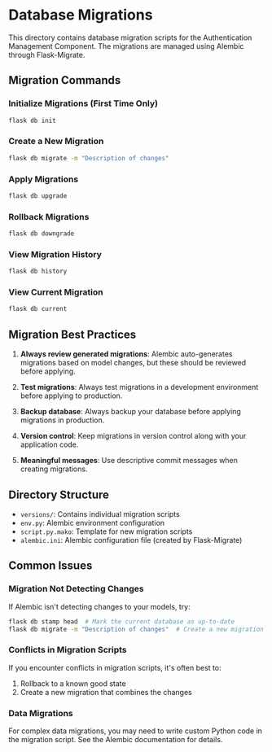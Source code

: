 # Database Migrations

This directory contains database migration scripts for the Authentication Management Component. The migrations are managed using Alembic through Flask-Migrate.

## Migration Commands

### Initialize Migrations (First Time Only)
```bash
flask db init
```

### Create a New Migration
```bash
flask db migrate -m "Description of changes"
```

### Apply Migrations
```bash
flask db upgrade
```

### Rollback Migrations
```bash
flask db downgrade
```

### View Migration History
```bash
flask db history
```

### View Current Migration
```bash
flask db current
```

## Migration Best Practices

1. **Always review generated migrations**: Alembic auto-generates migrations based on model changes, but these should be reviewed before applying.

2. **Test migrations**: Always test migrations in a development environment before applying to production.

3. **Backup database**: Always backup your database before applying migrations in production.

4. **Version control**: Keep migrations in version control along with your application code.

5. **Meaningful messages**: Use descriptive commit messages when creating migrations.

## Directory Structure

- `versions/`: Contains individual migration scripts
- `env.py`: Alembic environment configuration
- `script.py.mako`: Template for new migration scripts
- `alembic.ini`: Alembic configuration file (created by Flask-Migrate)

## Common Issues

### Migration Not Detecting Changes
If Alembic isn't detecting changes to your models, try:
```bash
flask db stamp head  # Mark the current database as up-to-date
flask db migrate -m "Description of changes"  # Create a new migration
```

### Conflicts in Migration Scripts
If you encounter conflicts in migration scripts, it's often best to:
1. Rollback to a known good state
2. Create a new migration that combines the changes

### Data Migrations
For complex data migrations, you may need to write custom Python code in the migration script. See the Alembic documentation for details.